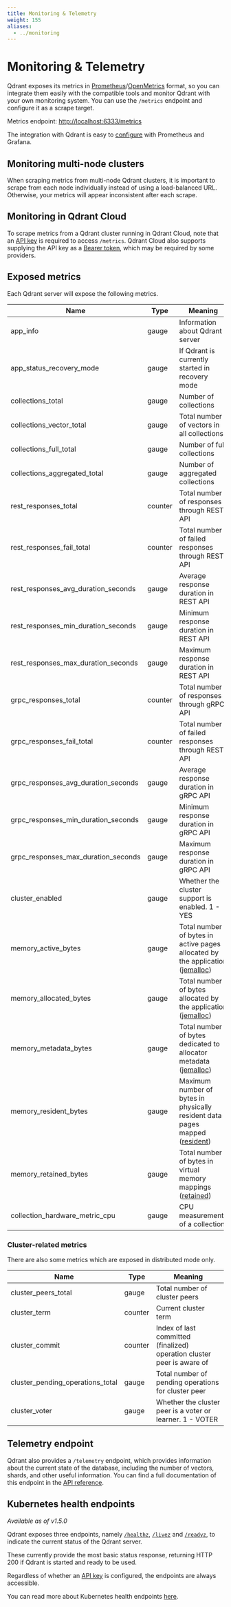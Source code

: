 ```yaml
---
title: Monitoring & Telemetry
weight: 155
aliases:
  - ../monitoring
---
```


# Monitoring & Telemetry

Qdrant exposes its metrics in [Prometheus](https://prometheus.io/docs/instrumenting/exposition_formats/#text-based-format)/[OpenMetrics](https://github.com/OpenObservability/OpenMetrics) format, so you can integrate them easily
with the compatible tools and monitor Qdrant with your own monitoring system. You can
use the `/metrics` endpoint and configure it as a scrape target.

Metrics endpoint: <http://localhost:6333/metrics>

The integration with Qdrant is easy to
[configure](https://prometheus.io/docs/prometheus/latest/getting_started/#configure-prometheus-to-monitor-the-sample-targets)
with Prometheus and Grafana.

## Monitoring multi-node clusters

When scraping metrics from multi-node Qdrant clusters, it is important to scrape from
each node individually instead of using a load-balanced URL. Otherwise, your metrics will appear inconsistent after each scrape.

## Monitoring in Qdrant Cloud

To scrape metrics from a Qdrant cluster running in Qdrant Cloud, note that an [API key](/documentation/cloud/authentication/) is required to access `/metrics`. Qdrant Cloud also supports supplying the API key as a [Bearer token](https://www.rfc-editor.org/rfc/rfc6750.html), which may be required by some providers.

## Exposed metrics

Each Qdrant server will expose the following metrics.

| Name                                | Type    | Meaning                                                            |
| ----------------------------------- | ------- | ------------------------------------------------------------------ |
| app_info                            | gauge   | Information about Qdrant server                                    |
| app_status_recovery_mode            | gauge   | If Qdrant is currently started in recovery mode                    |
| collections_total                   | gauge   | Number of collections                                              |
| collections_vector_total            | gauge   | Total number of vectors in all collections                         |
| collections_full_total              | gauge   | Number of full collections                                         |
| collections_aggregated_total        | gauge   | Number of aggregated collections                                   |
| rest_responses_total                | counter | Total number of responses through REST API                         |
| rest_responses_fail_total           | counter | Total number of failed responses through REST API                  |
| rest_responses_avg_duration_seconds | gauge   | Average response duration in REST API                              |
| rest_responses_min_duration_seconds | gauge   | Minimum response duration in REST API                              |
| rest_responses_max_duration_seconds | gauge   | Maximum response duration in REST API                              |
| grpc_responses_total                | counter | Total number of responses through gRPC API                         |
| grpc_responses_fail_total           | counter | Total number of failed responses through REST API                  |
| grpc_responses_avg_duration_seconds | gauge   | Average response duration in gRPC API                              |
| grpc_responses_min_duration_seconds | gauge   | Minimum response duration in gRPC API                              |
| grpc_responses_max_duration_seconds | gauge   | Maximum response duration in gRPC API                              |
| cluster_enabled                     | gauge   | Whether the cluster support is enabled. 1 - YES                    |
| memory_active_bytes                 | gauge   | Total number of bytes in active pages allocated by the application ([jemalloc](https://jemalloc.net/jemalloc.3.html#stats.active)) |
| memory_allocated_bytes              | gauge   | Total number of bytes allocated by the application ([jemalloc](https://jemalloc.net/jemalloc.3.html#stats.allocated))                 |
| memory_metadata_bytes               | gauge   | Total number of bytes dedicated to allocator metadata ([jemalloc](https://jemalloc.net/jemalloc.3.html#stats.metadata))                        |
| memory_resident_bytes               | gauge   | Maximum number of bytes in physically resident data pages mapped ([resident](https://jemalloc.net/jemalloc.3.html#stats.resident))   |
| memory_retained_bytes               | gauge   | Total number of bytes in virtual memory mappings ([retained](https://jemalloc.net/jemalloc.3.html#stats.retained))                  |
| collection_hardware_metric_cpu      | gauge   | CPU measurements of a collection                                   |

### Cluster-related metrics

There are also some metrics which are exposed in distributed mode only.

| Name                             | Type    | Meaning                                                                |
| -------------------------------- | ------- | ---------------------------------------------------------------------- |
| cluster_peers_total              | gauge   | Total number of cluster peers                                          |
| cluster_term                     | counter | Current cluster term                                                   |
| cluster_commit                   | counter | Index of last committed (finalized) operation cluster peer is aware of |
| cluster_pending_operations_total | gauge   | Total number of pending operations for cluster peer                    |
| cluster_voter                    | gauge   | Whether the cluster peer is a voter or learner. 1 - VOTER              |

## Telemetry endpoint

Qdrant also provides a `/telemetry` endpoint, which provides information about the current state of the database, including the number of vectors, shards, and other useful information. You can find a full documentation of this endpoint in the [API reference](https://api.qdrant.tech/api-reference/service/telemetry).

## Kubernetes health endpoints

*Available as of v1.5.0*

Qdrant exposes three endpoints, namely
[`/healthz`](http://localhost:6333/healthz),
[`/livez`](http://localhost:6333/livez) and
[`/readyz`](http://localhost:6333/readyz), to indicate the current status of the
Qdrant server.

These currently provide the most basic status response, returning HTTP 200 if
Qdrant is started and ready to be used.

Regardless of whether an [API key](/documentation/guides/security/#authentication) is configured,
the endpoints are always accessible.

You can read more about Kubernetes health endpoints
[here](https://kubernetes.io/docs/reference/using-api/health-checks/).
